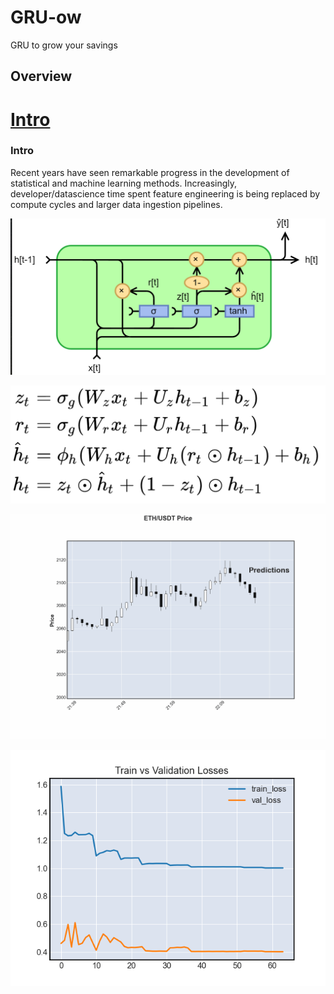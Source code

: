 # GRU-ow
GRU to grow your savings

## Overview

# [Intro](#intro)

### Intro
Recent years have seen remarkable progress in the development of statistical and machine learning methods. Increasingly, developer/datascience time spent feature engineering is being replaced by compute cycles and larger data ingestion pipelines. 


![gru_circuit](images/GRU_circuit.png)

![gur_maths](images/gru_maths.png)

![predicitons_gif](images/animated_graph2.gif)

![traing_loss](images/train_loss.png)
